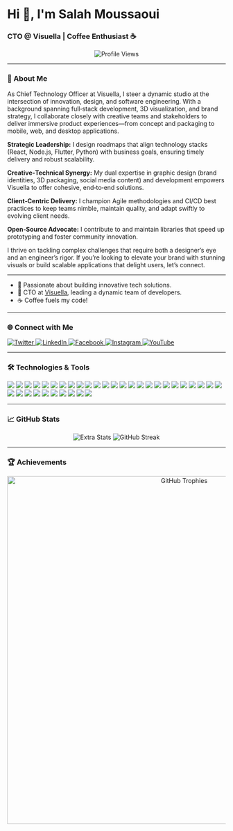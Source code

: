 # Hi 👋, I'm Salah Moussaoui

### CTO @ Visuella | Coffee Enthusiast ☕

<p align="center">
  <img src="https://komarev.com/ghpvc/?username=salah-moussaoui&label=Profile%20views&color=0e75b6&style=flat" alt="Profile Views" />
</p>

---

### 🚀 About Me

As Chief Technology Officer at Visuella, I steer a dynamic studio at the intersection of innovation, design, and software engineering. With a background spanning full‑stack development, 3D visualization, and brand strategy, I collaborate closely with creative teams and stakeholders to deliver immersive product experiences—from concept and packaging to mobile, web, and desktop applications.

**Strategic Leadership:** I design roadmaps that align technology stacks (React, Node.js, Flutter, Python) with business goals, ensuring timely delivery and robust scalability.

**Creative‑Technical Synergy:** My dual expertise in graphic design (brand identities, 3D packaging, social media content) and development empowers Visuella to offer cohesive, end‑to‑end solutions.

**Client‑Centric Delivery:** I champion Agile methodologies and CI/CD best practices to keep teams nimble, maintain quality, and adapt swiftly to evolving client needs.

**Open‑Source Advocate:** I contribute to and maintain libraries that speed up prototyping and foster community innovation.

I thrive on tackling complex challenges that require both a designer’s eye and an engineer’s rigor. If you’re looking to elevate your brand with stunning visuals or build scalable applications that delight users, let’s connect.

---

- 🧠 Passionate about building innovative tech solutions.
- 💼 CTO at [Visuella](https://visuella-dz.com), leading a dynamic team of developers.
- ☕ Coffee fuels my code!

---

### 🌐 Connect with Me

<p align="left">
  <a href="https://twitter.com/visuella_dz" target="_blank">
    <img src="https://img.shields.io/badge/Twitter-1DA1F2?style=flat&logo=twitter&logoColor=white" alt="Twitter" />
  </a>
  <a href="https://linkedin.com/company/visuella-dz/" target="_blank">
    <img src="https://img.shields.io/badge/LinkedIn-0A66C2?style=flat&logo=linkedin&logoColor=white" alt="LinkedIn" />
  </a>
  <a href="https://fb.com/dzvisuella" target="_blank">
    <img src="https://img.shields.io/badge/Facebook-1877F2?style=flat&logo=facebook&logoColor=white" alt="Facebook" />
  </a>
  <a href="https://instagram.com/visuella_dz" target="_blank">
    <img src="https://img.shields.io/badge/Instagram-E4405F?style=flat&logo=instagram&logoColor=white" alt="Instagram" />
  </a>
  <a href="https://www.youtube.com/@visuella_dz" target="_blank">
    <img src="https://img.shields.io/badge/YouTube-FF0000?style=flat&logo=youtube&logoColor=white" alt="YouTube" />
  </a>
</p>

---

### 🛠️ Technologies & Tools

<p>
  <img src="https://img.shields.io/badge/React-20232A?style=flat&logo=react&logoColor=61DAFB" />
  <img src="https://img.shields.io/badge/Vue.js-35495E?style=flat&logo=vue.js&logoColor=4FC08D" />
  <img src="https://img.shields.io/badge/Next.js-000000?style=flat&logo=next.js&logoColor=white" />
  <img src="https://img.shields.io/badge/Tailwind_CSS-38B2AC?style=flat&logo=tailwind-css&logoColor=white" />
  <img src="https://img.shields.io/badge/Bootstrap-563D7C?style=flat&logo=bootstrap&logoColor=white" />
  <img src="https://img.shields.io/badge/Node.js-339933?style=flat&logo=nodedotjs&logoColor=white" />
  <img src="https://img.shields.io/badge/Express.js-000000?style=flat&logo=express&logoColor=white" />
  <img src="https://img.shields.io/badge/Laravel-FF2D20?style=flat&logo=laravel&logoColor=white" />
  <img src="https://img.shields.io/badge/PHP-777BB4?style=flat&logo=php&logoColor=white" />
  <img src="https://img.shields.io/badge/Python-3776AB?style=flat&logo=python&logoColor=white" />
  <img src="https://img.shields.io/badge/Flutter-02569B?style=flat&logo=flutter&logoColor=white" />
  <img src="https://img.shields.io/badge/React_Native-20232A?style=flat&logo=react&logoColor=61DAFB" />
  <img src="https://img.shields.io/badge/Kotlin-0095D5?style=flat&logo=kotlin&logoColor=white" />
  <img src="https://img.shields.io/badge/Android-3DDC84?style=flat&logo=android&logoColor=white" />
  <img src="https://img.shields.io/badge/MySQL-4479A1?style=flat&logo=mysql&logoColor=white" />
  <img src="https://img.shields.io/badge/PostgreSQL-336791?style=flat&logo=postgresql&logoColor=white" />
  <img src="https://img.shields.io/badge/MongoDB-47A248?style=flat&logo=mongodb&logoColor=white" />
  <img src="https://img.shields.io/badge/Redis-DC382D?style=flat&logo=redis&logoColor=white" />
  <img src="https://img.shields.io/badge/SQLite-003B57?style=flat&logo=sqlite&logoColor=white" />
  <img src="https://img.shields.io/badge/Docker-2496ED?style=flat&logo=docker&logoColor=white" />
  <img src="https://img.shields.io/badge/AWS-232F3E?style=flat&logo=amazon-aws&logoColor=white" />
  <img src="https://img.shields.io/badge/Azure-0078D4?style=flat&logo=microsoft-azure&logoColor=white" />
  <img src="https://img.shields.io/badge/Google_Cloud-4285F4?style=flat&logo=google-cloud&logoColor=white" />
  <img src="https://img.shields.io/badge/Heroku-430098?style=flat&logo=heroku&logoColor=white" />
  <img src="https://img.shields.io/badge/Nginx-009639?style=flat&logo=nginx&logoColor=white" />
  <img src="https://img.shields.io/badge/Figma-F24E1E?style=flat&logo=figma&logoColor=white" />
  <img src="https://img.shields.io/badge/Adobe_Illustrator-FF9A00?style=flat&logo=adobe-illustrator&logoColor=white" />
  <img src="https://img.shields.io/badge/Adobe_Photoshop-31A8FF?style=flat&logo=adobe-photoshop&logoColor=white" />
  <img src="https://img.shields.io/badge/Adobe_XD-FF61F6?style=flat&logo=adobe-xd&logoColor=white" />
  <img src="https://img.shields.io/badge/Git-F05032?style=flat&logo=git&logoColor=white" />
  <img src="https://img.shields.io/badge/GitHub-181717?style=flat&logo=github&logoColor=white" />
  <img src="https://img.shields.io/badge/GraphQL-E10098?style=flat&logo=graphql&logoColor=white" />
  <img src="https://img.shields.io/badge/Postman-FF6C37?style=flat&logo=postman&logoColor=white" />
  <img src="https://img.shields.io/badge/Webpack-8DD6F9?style=flat&logo=webpack&logoColor=white" />
  <img src="https://img.shields.io/badge/Bash-4EAA25?style=flat&logo=gnu-bash&logoColor=white" />
</p>

---

### 📈 GitHub Stats

<p align="center">
  <img src="https://salah-github-readme-stats.vercel.app/api?username=salah-moussaoui&show=reviews,discussions_started,prs_merged,issues_resolved&theme=default&count_private=true" alt="Extra Stats" />
  <img src="https://github-readme-streak-stats.herokuapp.com/?user=salah-moussaoui&theme=default&count_private=true" alt="GitHub Streak" />
</p>

---

### 🏆 Achievements

<p align="center">
  <img
    src="https://github-profile-trophy.vercel.app/?username=salah-moussaoui&theme=monokai&no-frame=true&row=1&column=4"
    alt="GitHub Trophies"
    width="800"
  />
</p>

